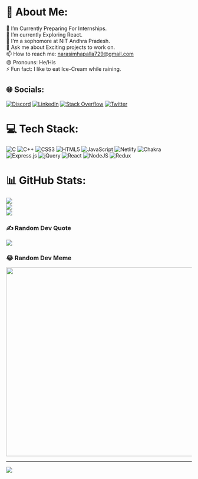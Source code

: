 # 💫 About Me:
🔭 I’m Currently Preparing For Internships.<br>🌱 I’m currently Exploring React.<br>🤔 I'm a sophomore at NIT Andhra Pradesh.<br>💬 Ask me about  Exciting projects to work on.<br>📫 How to reach me: narasimhapalla729@gmail.com<br>😄 Pronouns: He/His<br>⚡ Fun fact: I like to eat Ice-Cream while raining.


## 🌐 Socials:
[![Discord](https://img.shields.io/badge/Discord-%237289DA.svg?logo=discord&logoColor=white)](htttps://discord.gg/https://discord.gg/FF67aakn) [![LinkedIn](https://img.shields.io/badge/LinkedIn-%230077B5.svg?logo=linkedin&logoColor=white)](https://linkedin.com/in/https://www.linkedin.com/in/narasimha-p-l-bb249b230/) [![Stack Overflow](https://img.shields.io/badge/-Stackoverflow-FE7A16?logo=stack-overflow&logoColor=white)](https://stackoverflow.com/users/18457935) [![Twitter](https://img.shields.io/badge/Twitter-%231DA1F2.svg?logo=Twitter&logoColor=white)](https://twitter.com/Narasimha_P_L) 

# 💻 Tech Stack:
![C](https://img.shields.io/badge/c-%2300599C.svg?style=for-the-badge&logo=c&logoColor=white) ![C++](https://img.shields.io/badge/c++-%2300599C.svg?style=for-the-badge&logo=c%2B%2B&logoColor=white) ![CSS3](https://img.shields.io/badge/css3-%231572B6.svg?style=for-the-badge&logo=css3&logoColor=white) ![HTML5](https://img.shields.io/badge/html5-%23E34F26.svg?style=for-the-badge&logo=html5&logoColor=white) ![JavaScript](https://img.shields.io/badge/javascript-%23323330.svg?style=for-the-badge&logo=javascript&logoColor=%23F7DF1E) ![Netlify](https://img.shields.io/badge/netlify-%23000000.svg?style=for-the-badge&logo=netlify&logoColor=#00C7B7) ![Chakra](https://img.shields.io/badge/chakra-%234ED1C5.svg?style=for-the-badge&logo=chakraui&logoColor=white) ![Express.js](https://img.shields.io/badge/express.js-%23404d59.svg?style=for-the-badge&logo=express&logoColor=%2361DAFB) ![jQuery](https://img.shields.io/badge/jquery-%230769AD.svg?style=for-the-badge&logo=jquery&logoColor=white) ![React](https://img.shields.io/badge/react-%2320232a.svg?style=for-the-badge&logo=react&logoColor=%2361DAFB) ![NodeJS](https://img.shields.io/badge/node.js-6DA55F?style=for-the-badge&logo=node.js&logoColor=white) ![Redux](https://img.shields.io/badge/redux-%23593d88.svg?style=for-the-badge&logo=redux&logoColor=white)
# 📊 GitHub Stats:
![](https://github-readme-stats.vercel.app/api?username=Narasimha9271&theme=monokai&hide_border=false&include_all_commits=true&count_private=true)<br/>
![](https://github-readme-streak-stats.herokuapp.com/?user=Narasimha9271&theme=monokai&hide_border=false)<br/>
![](https://github-readme-stats.vercel.app/api/top-langs/?username=Narasimha9271&theme=monokai&hide_border=false&include_all_commits=true&count_private=true&layout=compact)

### ✍️ Random Dev Quote
![](https://quotes-github-readme.vercel.app/api?type=horizontal&theme=radical)

### 😂 Random Dev Meme
<img src="https://random-memer.herokuapp.com/" width="512px"/>

---
[![](https://visitcount.itsvg.in/api?id=Narasimha9271&icon=0&color=0)](https://visitcount.itsvg.in)

<!-- Proudly created with GPRM ( https://gprm.itsvg.in ) -->
